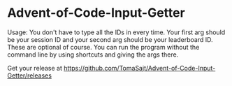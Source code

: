# Advent-of-Code-Input-Getter
Usage:
You don't have to type all the IDs in every time. Your first arg should be your session ID and your second arg should be your leaderboard ID. These are optional of course.
You can run the program without the command line by using shortcuts and giving the args there.
 
Get your release at https://github.com/TomaSajt/Advent-of-Code-Input-Getter/releases
